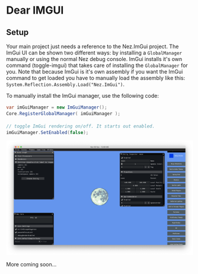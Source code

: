 Dear IMGUI
==========

## Setup

Your main project just needs a reference to the Nez.ImGui project. The ImGui UI can be shown two different ways: by installing a `GlobalManager` manually or using the normal Nez debug console. ImGui installs it's own command (toggle-imgui) that takes care of installing the `GlobalManager` for you. Note that because ImGui is it's own assembly if you want the ImGui command to get loaded you have to manually load the assembly like this: `System.Reflection.Assembly.Load("Nez.ImGui")`.

To manually install the ImGui manager, use the following code:

```csharp
var imGuiManager = new ImGuiManager();
Core.RegisterGlobalManager( imGuiManager );

// toggle ImGui rendering on/off. It starts out enabled.
imGuiManager.SetEnabled(false);
```

![Dear ImGui](images/ImGuiSample.png)


More coming soon...